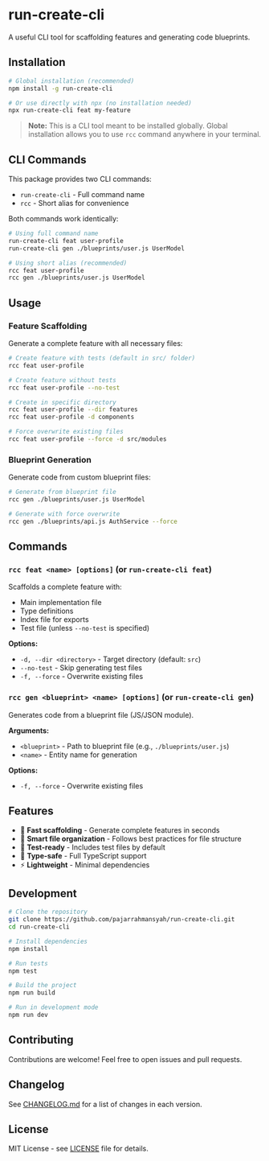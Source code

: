 # run-create-cli

A useful CLI tool for scaffolding features and generating code blueprints.

## Installation

```bash
# Global installation (recommended)
npm install -g run-create-cli

# Or use directly with npx (no installation needed)
npx run-create-cli feat my-feature
```

> **Note:** This is a CLI tool meant to be installed globally. Global installation allows you to use `rcc` command anywhere in your terminal.

## CLI Commands

This package provides two CLI commands:
- `run-create-cli` - Full command name
- `rcc` - Short alias for convenience

Both commands work identically:

```bash
# Using full command name
run-create-cli feat user-profile
run-create-cli gen ./blueprints/user.js UserModel

# Using short alias (recommended)
rcc feat user-profile
rcc gen ./blueprints/user.js UserModel
```

## Usage

### Feature Scaffolding

Generate a complete feature with all necessary files:

```bash
# Create feature with tests (default in src/ folder)
rcc feat user-profile

# Create feature without tests
rcc feat user-profile --no-test

# Create in specific directory
rcc feat user-profile --dir features
rcc feat user-profile -d components

# Force overwrite existing files
rcc feat user-profile --force -d src/modules
```

### Blueprint Generation

Generate code from custom blueprint files:

```bash
# Generate from blueprint file
rcc gen ./blueprints/user.js UserModel

# Generate with force overwrite
rcc gen ./blueprints/api.js AuthService --force
```

## Commands

### `rcc feat <name> [options]` (or `run-create-cli feat`)

Scaffolds a complete feature with:
- Main implementation file
- Type definitions
- Index file for exports
- Test file (unless `--no-test` is specified)

**Options:**
- `-d, --dir <directory>` - Target directory (default: `src`)
- `--no-test` - Skip generating test files
- `-f, --force` - Overwrite existing files

### `rcc gen <blueprint> <name> [options]` (or `run-create-cli gen`)

Generates code from a blueprint file (JS/JSON module).

**Arguments:**
- `<blueprint>` - Path to blueprint file (e.g., `./blueprints/user.js`)
- `<name>` - Entity name for generation

**Options:**
- `-f, --force` - Overwrite existing files

## Features

- 🚀 **Fast scaffolding** - Generate complete features in seconds
- 📁 **Smart file organization** - Follows best practices for file structure
- 🧪 **Test-ready** - Includes test files by default
- 🎯 **Type-safe** - Full TypeScript support
- ⚡ **Lightweight** - Minimal dependencies

## Development

```bash
# Clone the repository
git clone https://github.com/pajarrahmansyah/run-create-cli.git
cd run-create-cli

# Install dependencies
npm install

# Run tests
npm test

# Build the project
npm run build

# Run in development mode
npm run dev
```

## Contributing

Contributions are welcome! Feel free to open issues and pull requests.

## Changelog

See [CHANGELOG.md](CHANGELOG.md) for a list of changes in each version.

## License

MIT License - see [LICENSE](LICENSE) file for details.
